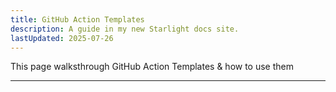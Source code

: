 ```yaml
---
title: GitHub Action Templates
description: A guide in my new Starlight docs site.
lastUpdated: 2025-07-26
---
```


This page walksthrough GitHub Action Templates & how to use them

---
